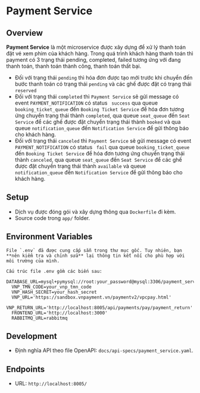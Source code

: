 # Payment Service
 
 ## Overview
 **Payment Service** là một microservice được xây dựng để xử lý thanh toán đặt vé xem phim của khách hàng. Trong quá trình khách hàng thanh toán thì payment có 3 trạng thái pending, completed, failed tương ứng với đang thanh toán, thanh toán thành công, thanh toán thất bại. 
 - Đối với trạng thái `pending` thì hóa đơn được tạo mới trước khi chuyển đến bước thanh toán có trạng thái `pending` và các ghế được đặt có trạng thái `reserved`
 - Đối với trạng thái `completed` thì `Payment Service` sẽ gửi message có event `PAYMENT_NOTIFICATION` có status ` success` qua queue `booking_ticket_queue` đến `Booking Ticket Service` để hóa đơn tương ứng chuyển trạng thái thành `completed`, qua queue `seat_queue` đến `Seat Service` để các ghế được đặt chuyển trạng thái thành `booked` và qua queue `notification_queue` đến `Notification Service` để gửi thông báo cho khách hàng.
 - Đối với trạng thái `canceled` thì `Payment Service` sẽ gửi message có event `PAYMENT_NOTIFICATION` có status ` fail` qua queue `booking_ticket_queue` đến `Booking Ticket Service` để hóa đơn tương ứng chuyển trạng thái thành `canceled`, qua queue `seat_queue` đến `Seat Service` để các ghế được đặt chuyển trạng thái thành `available` và queue `notification_queue` đến `Notification Service` để gửi thông báo cho khách hàng.
 
 ## Setup
 - Dịch vụ được đóng gói và xây dựng thông qua `Dockerfile` đi kèm.
 - Source code trong `app/` folder.

 ## Environment Variables
    File `.env` đã được cung cấp sẵn trong thư mục gốc. Tuy nhiên, bạn **nên kiểm tra và chỉnh sửa** lại thông tin kết nối cho phù hợp với môi trường của mình.

    Cấu trúc file .env gồm các biến sau:
      DATABASE_URL=mysql+pymysql://root:your_password@mysql:3306/payment_service
      VNP_TMN_CODE=your_vnp_tmn_code
      VNP_HASH_SECRET=your_hash_secret
      VNP_URL='https://sandbox.vnpayment.vn/paymentv2/vpcpay.html'
      VNP_RETURN_URL='http://localhost:8005/api/payments/pay/payment_return'
      FRONTEND_URL='http://localhost:3000'
      RABBITMQ_URL=rabbitmq

 ## Development
 - Định nghĩa API theo file OpenAPI: `docs/api-specs/payment_service.yaml`.
 
 ## Endpoints
 - URL: `http://localhost:8005/`
